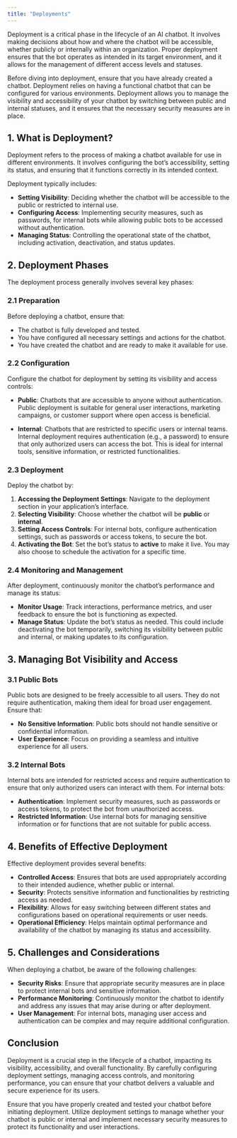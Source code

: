 ```yaml
---
title: "Deployments"
---
```

Deployment is a critical phase in the lifecycle of an AI chatbot. It involves making decisions about how and where the chatbot will be accessible, whether publicly or internally within an organization. Proper deployment ensures that the bot operates as intended in its target environment, and it allows for the management of different access levels and statuses.

Before diving into deployment, ensure that you have already created a chatbot. Deployment relies on having a functional chatbot that can be configured for various environments. Deployment allows you to manage the visibility and accessibility of your chatbot by switching between public and internal statuses, and it ensures that the necessary security measures are in place.

## 1. What is Deployment?

Deployment refers to the process of making a chatbot available for use in different environments. It involves configuring the bot’s accessibility, setting its status, and ensuring that it functions correctly in its intended context.

Deployment typically includes:
- **Setting Visibility**: Deciding whether the chatbot will be accessible to the public or restricted to internal use.
- **Configuring Access**: Implementing security measures, such as passwords, for internal bots while allowing public bots to be accessed without authentication.
- **Managing Status**: Controlling the operational state of the chatbot, including activation, deactivation, and status updates.

## 2. Deployment Phases

The deployment process generally involves several key phases:

### 2.1 Preparation
Before deploying a chatbot, ensure that:
- The chatbot is fully developed and tested.
- You have configured all necessary settings and actions for the chatbot.
- You have created the chatbot and are ready to make it available for use.

### 2.2 Configuration
Configure the chatbot for deployment by setting its visibility and access controls:
- **Public**: Chatbots that are accessible to anyone without authentication. Public deployment is suitable for general user interactions, marketing campaigns, or customer support where open access is beneficial.

- **Internal**: Chatbots that are restricted to specific users or internal teams. Internal deployment requires authentication (e.g., a password) to ensure that only authorized users can access the bot. This is ideal for internal tools, sensitive information, or restricted functionalities.

### 2.3 Deployment
Deploy the chatbot by:
1. **Accessing the Deployment Settings**: Navigate to the deployment section in your application’s interface.
2. **Selecting Visibility**: Choose whether the chatbot will be **public** or **internal**.
3. **Setting Access Controls**: For internal bots, configure authentication settings, such as passwords or access tokens, to secure the bot.
4. **Activating the Bot**: Set the bot’s status to **active** to make it live. You may also choose to schedule the activation for a specific time.

### 2.4 Monitoring and Management
After deployment, continuously monitor the chatbot’s performance and manage its status:
- **Monitor Usage**: Track interactions, performance metrics, and user feedback to ensure the bot is functioning as expected.
- **Manage Status**: Update the bot’s status as needed. This could include deactivating the bot temporarily, switching its visibility between public and internal, or making updates to its configuration.

## 3. Managing Bot Visibility and Access

### 3.1 Public Bots
Public bots are designed to be freely accessible to all users. They do not require authentication, making them ideal for broad user engagement. Ensure that:
- **No Sensitive Information**: Public bots should not handle sensitive or confidential information.
- **User Experience**: Focus on providing a seamless and intuitive experience for all users.

### 3.2 Internal Bots
Internal bots are intended for restricted access and require authentication to ensure that only authorized users can interact with them. For internal bots:
- **Authentication**: Implement security measures, such as passwords or access tokens, to protect the bot from unauthorized access.
- **Restricted Information**: Use internal bots for managing sensitive information or for functions that are not suitable for public access.

## 4. Benefits of Effective Deployment

Effective deployment provides several benefits:
- **Controlled Access**: Ensures that bots are used appropriately according to their intended audience, whether public or internal.
- **Security**: Protects sensitive information and functionalities by restricting access as needed.
- **Flexibility**: Allows for easy switching between different states and configurations based on operational requirements or user needs.
- **Operational Efficiency**: Helps maintain optimal performance and availability of the chatbot by managing its status and accessibility.

## 5. Challenges and Considerations

When deploying a chatbot, be aware of the following challenges:
- **Security Risks**: Ensure that appropriate security measures are in place to protect internal bots and sensitive information.
- **Performance Monitoring**: Continuously monitor the chatbot to identify and address any issues that may arise during or after deployment.
- **User Management**: For internal bots, managing user access and authentication can be complex and may require additional configuration.

## Conclusion

Deployment is a crucial step in the lifecycle of a chatbot, impacting its visibility, accessibility, and overall functionality. By carefully configuring deployment settings, managing access controls, and monitoring performance, you can ensure that your chatbot delivers a valuable and secure experience for its users.

Ensure that you have properly created and tested your chatbot before initiating deployment. Utilize deployment settings to manage whether your chatbot is public or internal and implement necessary security measures to protect its functionality and user interactions.


